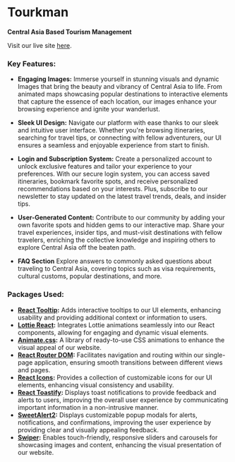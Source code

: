 # Tourkman 

**Central Asia Based Tourism Management**

Visit our live site [here](https://tourism-management-ba713.web.app/).

### Key Features:

- **Engaging Images:** Immerse yourself in stunning visuals and dynamic Images that bring the beauty and vibrancy of Central Asia to life. From animated maps showcasing popular destinations to interactive elements that capture the essence of each location, our images enhance your browsing experience and ignite your wanderlust.

- **Sleek UI Design:** Navigate our platform with ease thanks to our sleek and intuitive user interface. Whether you're browsing itineraries, searching for travel tips, or connecting with fellow adventurers, our UI ensures a seamless and enjoyable experience from start to finish.

- **Login and Subscription System:** Create a personalized account to unlock exclusive features and tailor your experience to your preferences. With our secure login system, you can access saved itineraries, bookmark favorite spots, and receive personalized recommendations based on your interests. Plus, subscribe to our newsletter to stay updated on the latest travel trends, deals, and insider tips.

- **User-Generated Content:** Contribute to our community by adding your own favorite spots and hidden gems to our interactive map. Share your travel experiences, insider tips, and must-visit destinations with fellow travelers, enriching the collective knowledge and inspiring others to explore Central Asia off the beaten path.

- **FAQ Section** Explore answers to commonly asked questions about traveling to Central Asia, covering topics such as visa requirements, cultural customs, popular destinations, and more.

### Packages Used:
- **[React Tooltip](https://www.npmjs.com/package/react-tooltip):** Adds interactive tooltips to our UI elements, enhancing usability and providing additional context or information to users.
- **[Lottie React](https://github.com/airbnb/lottie-react):** Integrates Lottie animations seamlessly into our React components, allowing for engaging and dynamic visual elements.
- **[Animate.css](https://animate.style/):** A library of ready-to-use CSS animations to enhance the visual appeal of our website.
- **[React Router DOM](https://reactrouter.com/):** Facilitates navigation and routing within our single-page application, ensuring smooth transitions between different views and pages.
- **[React Icons](https://react-icons.github.io/react-icons/):** Provides a collection of customizable icons for our UI elements, enhancing visual consistency and usability.
- **[React Toastify](https://github.com/fkhadra/react-toastify):** Displays toast notifications to provide feedback and alerts to users, improving the overall user experience by communicating important information in a non-intrusive manner.
- **[SweetAlert2](https://sweetalert2.github.io/):** Displays customizable popup modals for alerts, notifications, and confirmations, improving the user experience by providing clear and visually appealing feedback.
- **[Swiper](https://swiperjs.com/):** Enables touch-friendly, responsive sliders and carousels for showcasing images and content, enhancing the visual presentation of our website.
